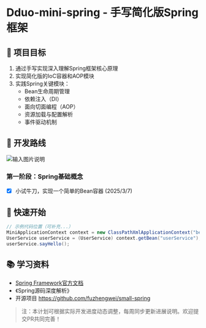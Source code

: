 # Dduo-mini-spring - 手写简化版Spring框架

## 🎯 项目目标
1. 通过手写实现深入理解Spring框架核心原理
2. 实现简化版的IoC容器和AOP模块
3. 实践Spring关键模块：
   - Bean生命周期管理
   - 依赖注入（DI）
   - 面向切面编程（AOP）
   - 资源加载与配置解析
   - 事件驱动机制

## 📅 开发路线

![输入图片说明](.idea/image.png)

### 第一阶段：Spring基础概念
- [x] 小试牛刀，实现一个简单的Bean容器 (2025/3/7)


## 🌱 快速开始
```java
// 示例代码位置（可补充...）
MiniApplicationContext context = new ClassPathXmlApplicationContext("beans.xml");
UserService userService = (UserService) context.getBean("userService");
userService.sayHello();
```

## 📚 学习资料
- [Spring Framework官方文档]()
- 《Spring源码深度解析》
- 开源项目 https://github.com/fuzhengwei/small-spring

> 注：本计划可根据实际开发进度动态调整，每周同步更新进展说明。欢迎提交PR共同完善！
